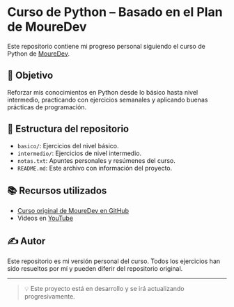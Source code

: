 # Curso de Python – Basado en el Plan de MoureDev

Este repositorio contiene mi progreso personal siguiendo el curso de Python de [MoureDev](https://github.com/mouredev/Hello-Python).

## 📌 Objetivo

Reforzar mis conocimientos en Python desde lo básico hasta nivel intermedio, practicando con ejercicios semanales y aplicando buenas prácticas de programación.

## 🔧 Estructura del repositorio

- `basico/`: Ejercicios del nivel básico.
- `intermedio/`: Ejercicios de nivel intermedio.
- `notas.txt`: Apuntes personales y resúmenes del curso.
- `README.md`: Este archivo con información del proyecto.

## 📚 Recursos utilizados

- [Curso original de MoureDev en GitHub](https://github.com/mouredev/Hello-Python)
- Videos en [YouTube](https://www.youtube.com/@mouredev)

## ✍️ Autor

Este repositorio es mi versión personal del curso. Todos los ejercicios han sido resueltos por mí y pueden diferir del repositorio original.

---

> 💡 Este proyecto está en desarrollo y se irá actualizando progresivamente.